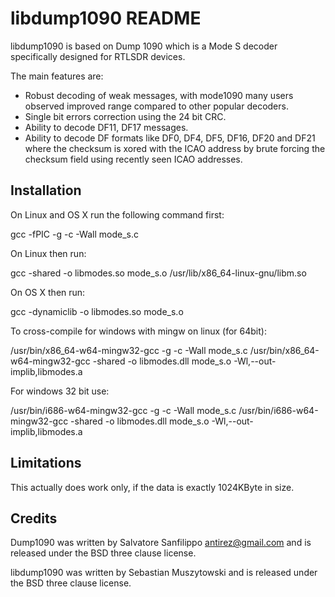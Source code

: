 libdump1090 README
===

libdump1090 is based on Dump 1090 which is a Mode S decoder specifically designed for RTLSDR devices.

The main features are:

* Robust decoding of weak messages, with mode1090 many users observed
  improved range compared to other popular decoders.
* Single bit errors correction using the 24 bit CRC.
* Ability to decode DF11, DF17 messages.
* Ability to decode DF formats like DF0, DF4, DF5, DF16, DF20 and DF21
  where the checksum is xored with the ICAO address by brute forcing the
  checksum field using recently seen ICAO addresses.

Installation
---

On Linux and OS X run the following command first:

 gcc -fPIC -g -c -Wall mode_s.c 

On Linux then run:

 gcc -shared -o libmodes.so mode_s.o /usr/lib/x86_64-linux-gnu/libm.so

On OS X then run:

 gcc -dynamiclib -o libmodes.so mode_s.o


To cross-compile for windows with mingw on linux (for 64bit):

/usr/bin/x86_64-w64-mingw32-gcc -g -c -Wall mode_s.c
/usr/bin/x86_64-w64-mingw32-gcc -shared -o libmodes.dll mode_s.o -Wl,--out-implib,libmodes.a

For windows 32 bit use:

/usr/bin/i686-w64-mingw32-gcc -g -c -Wall mode_s.c
/usr/bin/i686-w64-mingw32-gcc -shared -o libmodes.dll mode_s.o -Wl,--out-implib,libmodes.a

Limitations
---

This actually does work only, if the data is exactly 1024KByte in size.

Credits
---

Dump1090 was written by Salvatore Sanfilippo <antirez@gmail.com> and is
released under the BSD three clause license.

libdump1090 was written by Sebastian Muszytowski and is released under the BSD
three clause license.
